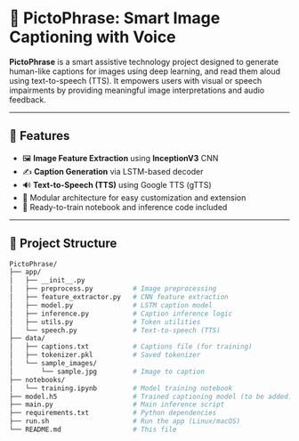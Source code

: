 # 🧠 PictoPhrase: Smart Image Captioning with Voice

**PictoPhrase** is a smart assistive technology project designed to generate human-like captions for images using deep learning, and read them aloud using text-to-speech (TTS). It empowers users with visual or speech impairments by providing meaningful image interpretations and audio feedback.

---

## 🚀 Features
- 🖼️ **Image Feature Extraction** using **InceptionV3** CNN
- ✍️ **Caption Generation** via LSTM-based decoder
- 🔊 **Text-to-Speech (TTS)** using Google TTS (gTTS)
- 🧱 Modular architecture for easy customization and extension
- 🧪 Ready-to-train notebook and inference code included

---

## 📂 Project Structure
```bash
PictoPhrase/
├── app/
│   ├── __init__.py
│   ├── preprocess.py          # Image preprocessing
│   ├── feature_extractor.py   # CNN feature extraction
│   ├── model.py               # LSTM caption model
│   ├── inference.py           # Caption inference logic
│   ├── utils.py               # Token utilities
│   └── speech.py              # Text-to-speech (TTS)
├── data/
│   ├── captions.txt           # Captions file (for training)
│   ├── tokenizer.pkl          # Saved tokenizer
│   └── sample_images/
│       └── sample.jpg         # Image to caption
├── notebooks/
│   └── training.ipynb         # Model training notebook
├── model.h5                   # Trained captioning model (to be added)
├── main.py                    # Main inference script
├── requirements.txt           # Python dependencies
├── run.sh                     # Run the app (Linux/macOS)
└── README.md                  # This file
